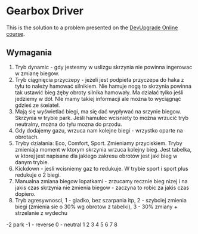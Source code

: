 # Gearbox Driver

This is the solution to a problem presented on the [DevUpgrade Online course](https://devupgrade.online/).

## Wymagania

1. Tryb dynamic - gdy jestesmy w uslizgu skrzynia nie powinna ingerowac w zmianę biegow.
2. Tryb ciągnięcia przyczepy - jeżeli jest podpieta przyczepa do haka z tyłu to należy hamować silnikiem. Nie hamuje nogą to skrzynia powinna tak ustawić bieg żęby obroty silnika hamowały. Ma działać tylko jeśli jedziemy w dół. NIe mamy takiej informacji ale można to wyciągnąć gdzieś ze śœiateł.
3. Mają się wyświetlać biegi, ma się dać wypływać na srzynie biegow. Skrzynia w trybie park. Jeśli hamulec wcisniety to można wrzucić tryb neutralny, można do tyłu mozna do przodu.
4. Gdy dodajemy gazu, wrzuca nam kolejne biegi - wrzystko oparte na obrotach.
5. Tryby działania: Eco, Comfort, Sport. Zmieniamy przyciskiem. Tryby zmieniaja moment w ktorym skrzynia wrzuca kolejny bieg. Jest tabelka, w ktorej jest napisane dla jakiego zakresu obrotów jest jaki bieg w danym trybie.
6. Kickdown - jesli wcisniemy gaz to redukuje. W trybie sport i sport plus redukuje o 2 biegi.
7. Manualna zmiana biegow lopatkami - zrzucamy recznie bieg nizej i na jakis czas skrzynia nie zmienia biegow - zaczyna to robic za jakis czas dopiero.
8. Tryb agresywnosci, 1 - gladko, bez szarpania itp, 2 - szybciej zmienia biegi (zmienia sie o 30% wg obrotow z tabelki), 3 - 30% zmiany + strzelanie z wydechu


-2 park
-1 - reverse
0 - neutral
1
2
3
4
5
6
7
8